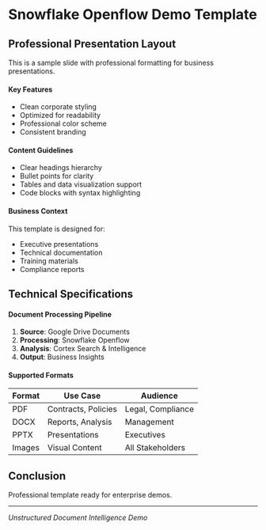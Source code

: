 <!--
Copyright 2025 Snowflake Inc.
SPDX-License-Identifier: Apache-2.0

Licensed under the Apache License, Version 2.0 (the "License");
you may not use this file except in compliance with the License.
You may obtain a copy of the License at

http://www.apache.org/licenses/LICENSE-2.0

Unless required by applicable law or agreed to in writing, software
distributed under the License is distributed on an "AS IS" BASIS,
WITHOUT WARRANTIES OR CONDITIONS OF ANY KIND, either express or implied.
See the License for the specific language governing permissions and
limitations under the License.
-->

# Snowflake Openflow Demo Template

## Professional Presentation Layout

This is a sample slide with professional formatting for business presentations.

#### Key Features

- Clean corporate styling
- Optimized for readability
- Professional color scheme
- Consistent branding

#### Content Guidelines

- Clear headings hierarchy
- Bullet points for clarity
- Tables and data visualization support
- Code blocks with syntax highlighting

#### Business Context

This template is designed for:

- Executive presentations
- Technical documentation
- Training materials
- Compliance reports

## Technical Specifications

#### Document Processing Pipeline

1. **Source**: Google Drive Documents
2. **Processing**: Snowflake Openflow
3. **Analysis**: Cortex Search & Intelligence
4. **Output**: Business Insights

#### Supported Formats

| Format | Use Case | Audience |
|--------|----------|----------|
| PDF | Contracts, Policies | Legal, Compliance |
| DOCX | Reports, Analysis | Management |
| PPTX | Presentations | Executives |
| Images | Visual Content | All Stakeholders |

## Conclusion

Professional template ready for enterprise demos.

---
*Unstructured Document Intelligence Demo*
